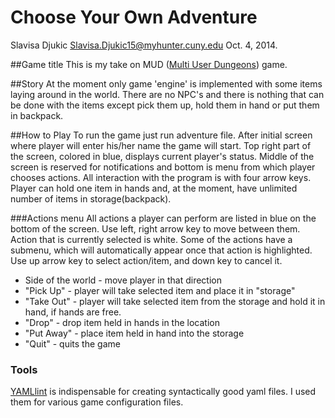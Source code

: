 # Choose Your Own Adventure
Slavisa Djukic <Slavisa.Djukic15@myhunter.cuny.edu>
Oct. 4, 2014.

##Game title
This is my take on MUD ([Multi User Dungeons](https://en.wikipedia.org/wiki/MUD)) game. 

##Story
At the moment only game 'engine' is implemented with some items laying around in the world.
There are no NPC's and there is nothing that can be done with the items except pick
them up, hold them in hand or put them in backpack.

##How to Play
To run the game just run adventure file.
After initial screen where player will enter his/her name the game will start. 
Top right part of the screen, colored in blue, displays current player's status.
Middle of the screen is reserved for notifications and bottom is menu from which
player chooses actions. All interaction with the program is with four arrow keys.
Player can hold one item in hands and, at the moment, have unlimited number of
items in storage(backpack). 

###Actions menu
All actions a player can perform  are listed in blue on the bottom of the screen. Use
left, right arrow key to move between them. Action that is currently selected is white.
Some of the actions have a submenu, which will automatically appear once that action
is highlighted. Use up arrow key to select action/item, and down key to cancel it.
* Side of the world - move player in that direction
* "Pick Up" - player will take selected item and place it in "storage"
* "Take Out" - player will take selected item from the storage and hold it in hand, if
 hands are free.
* "Drop" - drop item held in hands in the location
* "Put Away" - place item held in hand into the storage
* "Quit" - quits the game

### Tools
[YAMLlint](http://yamllint.com/) is indispensable for creating syntactically good yaml files.
I used them for various game configuration files.